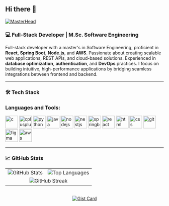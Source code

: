 ## Hi there 👋

[![MasterHead](https://i.imgur.com/ElD3pLh.png)](https://github.com/WeeblyMon)



### 💻 Full-Stack Developer | M.Sc. Software Engineering

Full-stack developer with a master's in Software Engineering, proficient in **React**, **Spring Boot**, **Node.js**, and **AWS**. Passionate about creating scalable web applications, REST APIs, and cloud-based solutions. Experienced in **database optimization**, **authentication**, and **DevOps** practices. I focus on building intuitive, high-performance applications by bridging seamless integrations between frontend and backend.

---

### 🛠️ Tech Stack

<h3 align="left">Languages and Tools:</h3>
<p align="left">
  <a href="https://www.cprogramming.com/" target="_blank"><img src="https://cdn.jsdelivr.net/gh/devicons/devicon/icons/c/c-original.svg" alt="c" width="40" height="40"/></a>
  <a href="https://www.w3schools.com/cpp/" target="_blank"><img src="https://cdn.jsdelivr.net/gh/devicons/devicon/icons/cplusplus/cplusplus-original.svg" alt="cplusplus" width="40" height="40"/></a>
  <a href="https://www.python.org" target="_blank"><img src="https://cdn.jsdelivr.net/gh/devicons/devicon/icons/python/python-original.svg" alt="python" width="40" height="40"/></a>
  <a href="https://www.java.com" target="_blank"><img src="https://cdn.jsdelivr.net/gh/devicons/devicon/icons/java/java-original.svg" alt="java" width="40" height="40"/></a>
  <a href="https://nodejs.org/" target="_blank"><img src="https://cdn.jsdelivr.net/gh/devicons/devicon/icons/nodejs/nodejs-original.svg" alt="nodejs" width="40" height="40"/></a>
  <a href="https://nestjs.com/" target="_blank"><img src="https://cdn.jsdelivr.net/gh/devicons/devicon/icons/nestjs/nestjs-plain.svg" alt="nestjs" width="40" height="40"/></a>
  <a href="https://spring.io/projects/spring-boot" target="_blank"><img src="https://cdn.jsdelivr.net/gh/devicons/devicon/icons/spring/spring-original.svg" alt="springboot" width="40" height="40"/></a>
  <a href="https://reactjs.org/" target="_blank"><img src="https://cdn.jsdelivr.net/gh/devicons/devicon/icons/react/react-original.svg" alt="react" width="40" height="40"/></a>
  <a href="https://developer.mozilla.org/en-US/docs/Web/HTML" target="_blank"><img src="https://cdn.jsdelivr.net/gh/devicons/devicon/icons/html5/html5-original.svg" alt="html" width="40" height="40"/></a>
  <a href="https://developer.mozilla.org/en-US/docs/Web/CSS" target="_blank"><img src="https://cdn.jsdelivr.net/gh/devicons/devicon/icons/css3/css3-original.svg" alt="css" width="40" height="40"/></a>
  <a href="https://git-scm.com/" target="_blank"><img src="https://cdn.jsdelivr.net/gh/devicons/devicon/icons/git/git-original.svg" alt="git" width="40" height="40"/></a>
  <a href="https://www.figma.com/" target="_blank"><img src="https://cdn.jsdelivr.net/gh/devicons/devicon/icons/figma/figma-original.svg" alt="figma" width="40" height="40"/></a>
  <a href="https://aws.amazon.com/" target="_blank"><img src="https://cdn.jsdelivr.net/gh/devicons/devicon/icons/amazonwebservices/amazonwebservices-original.svg" alt="aws" width="40" height="40"/></a>
</p>

---

### 📈 GitHub Stats

<div align="center"> <table> <tr> <td> <img src="https://github-readme-stats.vercel.app/api?username=WeeblyMon&show_icons=true&theme=github_dark" alt="GitHub Stats" /> </td> <td> <img src="https://github-readme-stats.vercel.app/api/top-langs/?username=WeeblyMon&layout=compact&theme=github_dark" alt="Top Languages" /> </td> </tr> <tr> <td colspan="2" align="center"> <img src="http://github-readme-streak-stats.herokuapp.com?user=WeeblyMon&theme=dark&date_format=j%20M%5B%20Y%5D" alt="GitHub Streak" /> </td> </tr> </table> <br/> <!-- Gist card --> <a href="https://gist.github.com/Yizack/bbfce31e0217a3689c8d961a356cb10d"> <img src="https://github-readme-stats.vercel.app/api/gist?id=bbfce31e0217a3689c8d961a356cb10d&theme=github_dark" alt="Gist Card" /> </a> </div>
